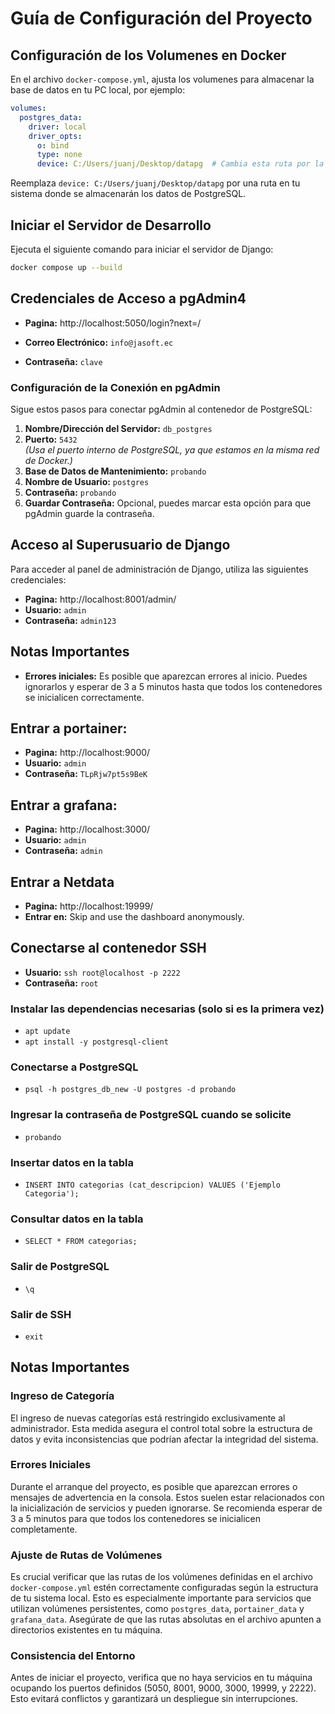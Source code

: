 
# Guía de Configuración del Proyecto

## Configuración de los Volumenes en Docker

En el archivo `docker-compose.yml`, ajusta los volumenes para almacenar la base de datos en tu PC local, por ejemplo:

```yaml
volumes:
  postgres_data:
    driver: local
    driver_opts:
      o: bind
      type: none
      device: C:/Users/juanj/Desktop/datapg  # Cambia esta ruta por la que desees en tu PC
```

Reemplaza `device: C:/Users/juanj/Desktop/datapg` por una ruta en tu sistema donde se almacenarán los datos de PostgreSQL.


## Iniciar el Servidor de Desarrollo

Ejecuta el siguiente comando para iniciar el servidor de Django:
```bash
docker compose up --build
```


## Credenciales de Acceso a pgAdmin4
- **Pagina:** http://localhost:5050/login?next=/

- **Correo Electrónico:** `info@jasoft.ec`  
- **Contraseña:** `clave`  

### Configuración de la Conexión en pgAdmin

Sigue estos pasos para conectar pgAdmin al contenedor de PostgreSQL:

1. **Nombre/Dirección del Servidor:** `db_postgres`
2. **Puerto:** `5432`  
   *(Usa el puerto interno de PostgreSQL, ya que estamos en la misma red de Docker.)*
3. **Base de Datos de Mantenimiento:** `probando`
4. **Nombre de Usuario:** `postgres`
5. **Contraseña:** `probando`
6. **Guardar Contraseña:** Opcional, puedes marcar esta opción para que pgAdmin guarde la contraseña.

## Acceso al Superusuario de Django

Para acceder al panel de administración de Django, utiliza las siguientes credenciales:


- **Pagina:** http://localhost:8001/admin/
- **Usuario:** `admin`
- **Contraseña:** `admin123`

## Notas Importantes

- **Errores iniciales:** Es posible que aparezcan errores al inicio. Puedes ignorarlos y esperar de 3 a 5 minutos hasta que todos los contenedores se inicialicen correctamente.


## Entrar a portainer:

- **Pagina:** http://localhost:9000/
- **Usuario:** `admin`
- **Contraseña:** `TLpRjw7pt5s9BeK`

## Entrar a grafana:

- **Pagina:** http://localhost:3000/
- **Usuario:** `admin`
- **Contraseña:** `admin`

## Entrar a Netdata

- **Pagina:** http://localhost:19999/
- **Entrar en:** Skip and use the dashboard anonymously.


## Conectarse al contenedor SSH


- **Usuario:** `ssh root@localhost -p 2222`
- **Contraseña:** `root`

### Instalar las dependencias necesarias (solo si es la primera vez)
- `apt update`
- `apt install -y postgresql-client`
  
### Conectarse a PostgreSQL
- `psql -h postgres_db_new -U postgres -d probando`
  
### Ingresar la contraseña de PostgreSQL cuando se solicite
- `probando`
  
### Insertar datos en la tabla
- `INSERT INTO categorias (cat_descripcion) VALUES ('Ejemplo Categoria');`
  
### Consultar datos en la tabla
- `SELECT * FROM categorias;`
  
### Salir de PostgreSQL
- `\q`
  
### Salir de SSH
- `exit`

## Notas Importantes


### Ingreso de Categoría
El ingreso de nuevas categorías está restringido exclusivamente al administrador. Esta medida asegura el control total sobre la estructura de datos y evita inconsistencias que podrían afectar la integridad del sistema.

### Errores Iniciales
Durante el arranque del proyecto, es posible que aparezcan errores o mensajes de advertencia en la consola. Estos suelen estar relacionados con la inicialización de servicios y pueden ignorarse. Se recomienda esperar de 3 a 5 minutos para que todos los contenedores se inicialicen completamente.

### Ajuste de Rutas de Volúmenes
Es crucial verificar que las rutas de los volúmenes definidas en el archivo `docker-compose.yml` estén correctamente configuradas según la estructura de tu sistema local. Esto es especialmente importante para servicios que utilizan volúmenes persistentes, como `postgres_data`, `portainer_data` y `grafana_data`. Asegúrate de que las rutas absolutas en el archivo apunten a directorios existentes en tu máquina.

### Consistencia del Entorno
Antes de iniciar el proyecto, verifica que no haya servicios en tu máquina ocupando los puertos definidos (5050, 8001, 9000, 3000, 19999, y 2222). Esto evitará conflictos y garantizará un despliegue sin interrupciones.

